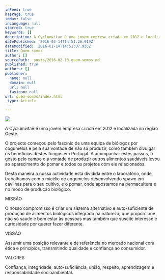 ```yaml
---
inFeed: true
hasPage: true
inNav: false
inLanguage: null
starred: true
keywords: []
description: A Cyclumvitae é uma jovem empresa criada em 2012 e localizada na região Oeste.
datePublished: '2016-02-14T14:51:26.919Z'
dateModified: '2016-02-14T14:51:07.935Z'
title: Quem somos
author: []
sourcePath: _posts/2016-02-13-quem-somos.md
published: true
authors: []
publisher:
  name: null
  domain: null
  url: null
  favicon: null
url: quem-somos/index.html
_type: Article

---
```

![](https://the-grid-user-content.s3-us-west-2.amazonaws.com/8e7a1d8a-e023-4dd9-b1bc-6b3a95da6006.jpg)

A Cyclumvitae é uma jovem empresa criada em 2012 e localizada na região Oeste.

O projecto começou pelo fascínio de uma equipa de biólogos por cogumelos e pela sua vontade de não só produzir, como também divulgar os benefícios destes fungos em Portugal. A acompanhar estes passos, o gosto pelo campo e a vontade de produzir outros alimentos saudáveis levou ao aparecimento do pomar e todos os projetos com ele relacionados.

Desta maneira a nossa actividade está dividida entre o laboratório, onde trabalhamos com o micélio de cogumelos desenvolvendo spawn em cavilhas para o seu cultivo, e o pomar, onde apostamos na permacultura e no modo de produção biológico.

MISSÃO

O nosso compromisso é criar um sistema alternativo e auto-suficiente de produção de alimentos biológicos integrado na natureza, que proporcione não só saude e bem estar às pessoas mas também que suscite interesse e curiosidade por querer fazer diferente.

VISSÃO

Assumir uma posição relevante e de referência no mercado nacional com ética e princípios, transmitindo qualidade e confiança ao consumidor.

VALORES

Confiança, integridade, auto-suficiência, união, respeito, aprendizagem e responsabilidade socioambiental.